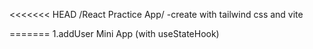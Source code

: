 <<<<<<< HEAD
/React Practice App/
-create with tailwind css and vite

=======
1.addUser Mini App (with useStateHook)

